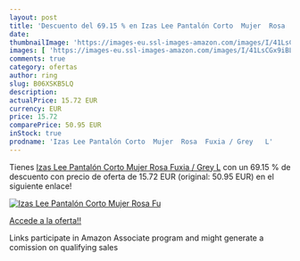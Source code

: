 ```yaml
---
layout: post
title: 'Descuento del 69.15 % en Izas Lee Pantalón Corto  Mujer  Rosa  Fu'
date: 
thumbnailImage: 'https://images-eu.ssl-images-amazon.com/images/I/41LsCGx9iBL._SL200_.jpg'
images: [ 'https://images-eu.ssl-images-amazon.com/images/I/41LsCGx9iBL._SL200_.jpg' ]
comments: true
category: ofertas
author: ring
slug: B06XSKB5LQ
description:
actualPrice: 15.72 EUR
currency: EUR
price: 15.72
comparePrice: 50.95 EUR
inStock: true
prodname: 'Izas Lee Pantalón Corto  Mujer  Rosa  Fuxia / Grey   L'
---
```


Tienes [Izas Lee Pantalón Corto  Mujer  Rosa  Fuxia / Grey   L](https://www.amazon.es/dp/B06XSKB5LQ/?tag=tolees-21) con un 69.15 % de descuento con precio de oferta de 15.72 EUR (original: 50.95 EUR) en el siguiente enlace!

[![Izas Lee Pantalón Corto  Mujer  Rosa  Fu](https://images-eu.ssl-images-amazon.com/images/I/41LsCGx9iBL._SL200_.jpg)](https://www.amazon.es/dp/B06XSKB5LQ/?tag=tolees-21)

[Accede a la oferta!!](https://www.amazon.es/dp/B06XSKB5LQ/?tag=tolees-21)

Links participate in Amazon Associate program and might generate a comission on qualifying sales


